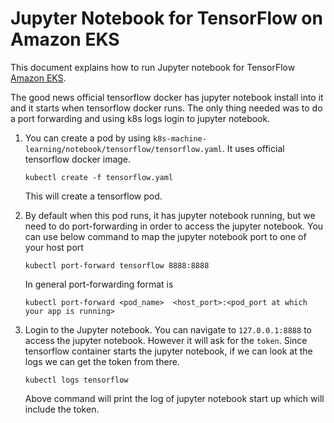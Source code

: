 # Jupyter Notebook for TensorFlow on Amazon EKS

This document explains how to run Jupyter notebook for TensorFlow [Amazon EKS](https://aws.amazon.com/eks/). 

The good news official tensorflow docker has jupyter notebook install into it and it starts when tensorflow docker runs. The only thing needed was to do a port forwarding and using k8s logs login to jupyter notebook.

1. You can create a pod by using `k8s-machine-learning/notebook/tensorflow/tensorflow.yaml`. It uses official tensorflow docker image. 

   ```
   kubectl create -f tensorflow.yaml 
   ```

   This will create a tensorflow pod. 

2. By default when this pod runs, it has jupyter notebook running, but we need to do port-forwarding in order to access the jupyter notebook. You can use below command to map the jupyter notebook port to one of your host port


   ```
   kubectl port-forward tensorflow 8888:8888
   ```

   In general port-forwarding format is 

   ```
   kubectl port-forward <pod_name>  <host_port>:<pod_port at which your app is running>
   ```


3. Login to the Jupyter notebook. You can navigate to `127.0.0.1:8888` to access the jupyter notebook. However it will ask for the `token`. Since tensorflow container starts the jupyter notebook, if we can look at the logs we can get the token from there. 

   ```
   kubectl logs tensorflow 
   ```

   Above command will print the log of jupyter notebook start up which will include the token.

